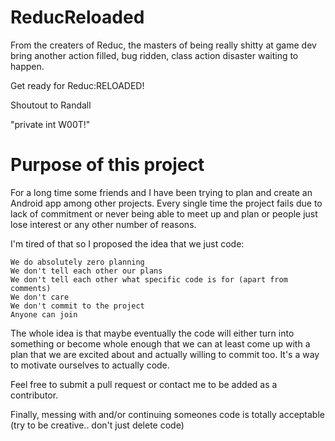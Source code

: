 # ReducReloaded

From the creaters of Reduc, the masters of being really shitty at game dev bring another 
action filled, bug ridden, class action disaster waiting to happen. 

Get ready for Reduc:RELOADED!

Shoutout to Randall

"private int W00T!"



# Purpose of this project
For a long time some friends and I have been trying to plan and create an Android app among
other projects. Every single time the project fails due to lack of commitment or never being 
able to meet up and plan or people just lose interest or any other number of reasons.

I'm tired of that so I proposed the idea that we just code:
    
    We do absolutely zero planning
    We don't tell each other our plans
    We don't tell each other what specific code is for (apart from comments)
    We don't care
    We don't commit to the project
    Anyone can join
    
The whole idea is that maybe eventually the code will either turn into something or
become whole enough that we can at least come up with a plan that we are excited about 
and actually willing to commit too. It's a way to motivate ourselves to actually code.

Feel free to submit a pull request or contact me to be added as a contributor. 

Finally, messing with and/or continuing someones code is totally acceptable (try to be creative.. don't just delete code)